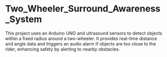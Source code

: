 # Two_Wheeler_Surround_Awareness_System
This project uses an Arduino UNO and ultrasound sensors to detect objects within a fixed radius around a two-wheeler. It provides real-time distance and angle data and triggers an audio alarm if objects are too close to the rider, enhancing safety by alerting to nearby obstacles.
